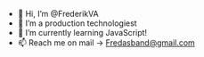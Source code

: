 - 👋 Hi, I’m @FrederikVA
- 👀 I’m a production technologiest 
- 🌱 I’m currently learning JavaScript!
- 📫 Reach me on mail -> Fredasband@gmail.com

<!---
FrederikVA/FrederikVA is a ✨ special ✨ repository because its `README.md` (this file) appears on your GitHub profile.
You can click the Preview link to take a look at your changes.
--->

